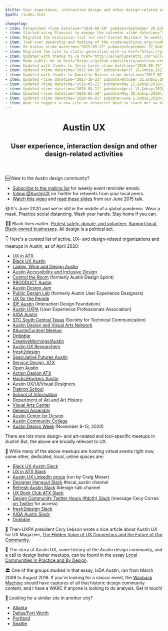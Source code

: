 ```yaml
---
$title: User experience, interaction design and other design-related activities in Austin, TX
$path: /index.html

changelog:
- item: Relaunched <time datetime="2010-09-29" pubdate>September 29,&nbsp;2010</time>
- item: Started using Plancast to manage the calendar <time datetime="2011-04-10" pubdate>April 10,&nbsp;2011</time>
- item: Migrated the discussion list (on self-hosted Mailman) to weekly reminders only (on MailChimp) <time datetime="2015-08-15" pubdate>August 15,&nbsp;2015</time>
- item: Took over ownership and hosting of the <code>austinux.org</code> domain <time datetime="2015-08-22" pubdate>August 22,&nbsp;2015</time>
- item: On hiatus <time datetime="2015-09-27" pubdate>September 27,&nbsp;2015</time>
- item: Migrated the site to static generation with <a href="https://grow.io">Grow</a> <time datetime="2016-07-28" pubdate>July 28,&nbsp;2016</time>
- item: Updated with thanks to <a href="http://ellenlazaretti.com">Ellen Lazaretti</a> <time datetime="2016-07-28" pubdate>July 28,&nbsp;2016</time>
- item: Made public on <a href="https://github.com/vitorio/austinux.org">GitHub</a> <time datetime="2016-07-28" pubdate>July 28,&nbsp;2016</time>
- item: Updated with thanks to Jesse Loren <time datetime="2016-08-15" pubdate>August 15,&nbsp;2016</time>
- item: Updated <time datetime="2017-04-18" pubdate>April 18,&nbsp;2017</time>
- item: Updated with thanks to Danielle Barnes <time datetime="2017-07-30" pubdate>July 30,&nbsp;2017</time>
- item: Updated <time datetime="2017-10-21" pubdate>October 21,&nbsp;2017</time>
- item: Updated <time datetime="2018-05-22" pubdate>May 22,&nbsp;2018</time>
- item: Updated <time datetime="2020-04-11" pubdate>April 11,&nbsp;2020</time>
- item: Updated <time datetime="2020-05-28" pubdate>May 28,&nbsp;2020</time>
- item: Updated <time datetime="2020-06-01" pubdate>June 1,&nbsp;2020</time>
- item: Want to suggest a new site or resource? Need to reach me? <a href="https://gitreports.com/issue/vitorio/austinux.org">Fill out this form</a>
---
```

<header>
<hgroup>
<h1>Austin UX</h1>
<h2>User experience, interaction design and other design-related activities</h2>
</hgroup>
</header>

🆕 New to the Austin design community?

- [Subscribe to the mailing list](http://eepurl.com/gZzMJ5) for weekly event reminder emails.
- <a class="twitter-follow-button" href="https://twitter.com/AustinUX" data-show-count="false">follow @AustinUX</a> on Twitter for retweets from your local peers.
- [Watch this video](https://www.youtube.com/watch?v=Q_0J8K--9XI) and [read these slides](http://s3.amazonaws.com/vitorio/IntroAustinDesign20150623.pdf) from our June 2015 talk.

😷 <span class="highlight">It's June 2020 and we're still in the middle of a global pandemic.  Wear a mask.  Practice social distancing.  Wash your hands.  Stay home if you can.</span>

✊🏿 <span class="inverse">Black lives matter.  [Protest safely, donate, and volunteer.](http://blmg.org)  [Support local, Black-owned businesses.](https://www.austinmonthly.com/black-owned-businesses-to-support-in-austin/)  All design is a political act.</span>

👇 Here's a curated list of active, UX- and design-related organizations and meetups in Austin, as of April 2020:

- [UX in ATX](https://www.meetup.com/UX-in-ATX-Meetup-Group/)
- [Black UX Austin](https://www.meetup.com/Black-UX-Austin/)
- [Ladies, Wine and Design Austin](https://ladieswinedesign.com/austin/)
- [Austin Accessibility and Inclusive Design](https://www.meetup.com/a11yATX/)
- [Control the Room](https://www.meetup.com/Control-The-Room/) (formerly Austin Design Sprint)
- [PRODDUCT Austin](https://www.meetup.com/PRODDUCT-Austin/)
- [Austin Design Jam](https://www.meetup.com/Austin-Design-Jam/)
- [Public Design Lab](https://www.meetup.com/Austin-User-Experience-Designers/) (formerly Austin User Experience Designers)
- [UX for the People](https://www.meetup.com/UX-for-the-People/)
- [IDF Austin](https://www.interaction-design.org/local-group/north-america/united-states/austin) (Interaction Design Foundation)
- [Austin UXPA](http://www.meetup.com/Austin-User-Experience-Professionals-Association/) (User Experience Professionals Association)
- [AIGA Austin](http://austin.aiga.org)
- [STC South Central Texas](https://stc-socentx.org) (Society for Technical Communication)
- [Austin Design and Visual Arts Network](http://www.meetup.com/ADVAnet/)
- [#AustinContent Meetup](http://www.meetup.com/Austin-Content/)
- [Dribbble](https://dribbble.com/places/austin/meetups)
- [CreativeMornings/Austin](https://creativemornings.com/cities/atx)
- [Austin UX Researchers](https://www.facebook.com/groups/740578259350169/)
- [fresh2design](https://www.meetup.com/fresh2design/)
- [Speculative Futures Austin](http://www.meetup.com/ATX-Speculative-Futures/)
- [Service Design, ATX](http://www.meetup.com/Service-Design-ATX/)
- [Open Austin](http://www.meetup.com/Open-Austin/)
- [Action Design ATX](http://www.meetup.com/action_design_ATX/)
- [Hacks/Hackers Austin](http://www.meetup.com/Hacks-Hackers-Austin/)
- [Austin UX/UI/Visual Designers](https://www.facebook.com/groups/408757622519801)
- [Flatiron School](https://www.meetup.com/Flatiron-School-Austin-Coding-Community/)
- [School of Information](https://www.ischool.utexas.edu/about/news-events)
- [Department of Art and Art History](http://art.utexas.edu/calendar)
- [Visual Arts Center](https://utvac.org/events)
- [General Assembly](https://generalassemb.ly/education)
- [Austin Center for Design](http://www.ac4d.com)
- [Austin Community College](http://sites.austincc.edu/viscom/)
- [Austin Design Week](http://austindesignweek.org) (November 9-13, 2020)

There are lots more design- and art-related and tool-specific meetups in Austin! But, the above are broadly relevant to UX.

🔗 While many of the above meetups are hosting virtual events right now, some other, dedicated, local, online spaces are:

- [Black UX Austin Slack](https://forms.gle/5f1JCb1SUZA36TqUA)
- [UX in ATX Slack](https://join.slack.com/t/uxinatx/shared_invite/enQtODkwMjc5MjY5NjY2LWEzN2ZlMTU2NGJmN2JhZDFmODE1NWVlZWUxZGVhN2RjOWMxNjczODJhZWQyZWM3OGQ1MTJlYWQ0MjVkODBlNWY)
- [Austin UX LinkedIn group](https://www.linkedin.com/groups/1224467) (run by Craig Moser)
- [Designer Hangout Slack](https://www.designerhangout.co) #local_austin channel
- [Refresh Austin Slack](http://slack.refreshaustin.org) #design-talk channel
- [UX Book Club ATX Slack](https://uxbookclubatx.herokuapp.com)
- [Design Community Twitter Hours (#dcth) Slack](https://dcth.slack.com) (message Cecy Correa [on Twitter](https://twitter.com/cecycorrea) for access)
- [fresh2design Slack](https://f2d-automate.herokuapp.com/)
- [AIGA Austin Slack](https://aiga-austin-slack.herokuapp.com)
- [Dribbble](https://dribbble.com/places/austin)

📕 Then-UXPA president Cory Lebson wrote a nice article about Austin UX for UX Magazine, [The Hidden Value of UX Connectors and the Future of Our Community](http://uxmag.com/articles/the-hidden-value-of-ux-connectors-and-the-future-of-our-community).

📙 The story of Austin UX, some history of the Austin design community, and a call to design better meetups, can be found in the essay [Local Communities In Practice and By Design](http://vitor.io/local-communities-in-practice-and-by-design).

🏛 One of the groups studied in that essay, IxDA Austin, ran from March 2009 to August 2018.  If you're looking for a classic event, the [Wayback Machine](https://web.archive.org/web/20180729112933/http://ixdaaustin.ning.com/) should have captures of all that historic design community content, and I have a WARC if anyone is looking to do analysis.  Get in touch!

🔎 Looking for a similar site in another city?

- [Atlanta](https://tech404.io)
- [Dallas/Fort Worth](https://uxdfw.org)
- [Portland](http://pdxhcd.org)
- [Seattle](https://www.uxseattle.org)
